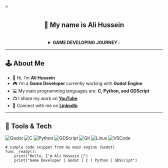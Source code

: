 <<div align="center" width="50">

<h1 align="center"> <hello developers/> </h1>
<h2 align="center">👋 My name is Ali Hussein</h2> <br>
<details> <p><strong> <summary> GAME DEVELOPING JOURNEY : </summary> </strong></p>
<img src="https://github.com/SP-XD/SP-XD/blob/main/images/dev-working_rounded.gif?raw=true" alt="Workspace" width="40%"/><br> 

</div>


<hr></hr>

## 🕹️ About Me  

- 👋 Hi, I’m **Ali Hussein**  
- 🎮 I’m a **Game Developer** currently working with **Godot Engine**  
- 💻 My main programming languages are: **C, Python, and GDScript**  
- 📺 I share my work on **[YouTube](https://www.youtube.com/@Platourygo)**  
- 💼 Connect with me on **[LinkedIn](https://www.linkedin.com/in/platoury/)**  

<hr></hr>

## 🚀 Tools & Tech  

![Godot](https://img.shields.io/badge/Godot-478CBF?style=flat&logo=godot-engine&logoColor=white)
![C](https://img.shields.io/badge/C-00599C?style=flat&logo=c&logoColor=white)
![Python](https://img.shields.io/badge/Python-FFD43B?style=flat&logo=python&logoColor=darkgreen)
![GDScript](https://img.shields.io/badge/GDScript-478CBF?style=flat&logo=godot-engine&logoColor=white)
![Git](https://img.shields.io/badge/GIT-E44C30?style=flat&logo=git&logoColor=white)
![Linux](https://img.shields.io/badge/Linux-FCC624?style=flat&logo=linux&logoColor=black)
![VSCode](https://img.shields.io/badge/VSCode-0078D4?style=flat&logo=visual-studio-code&logoColor=white)

```gdscript
# simple code snippet from my main engine (Godot)
func _ready():
    print("Hello, I’m Ali Hussein 👋")
    print("Game Developer | Godot | C | Python | GDScript")
